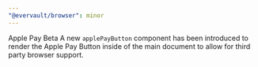 ```yaml
---
"@evervault/browser": minor
---
```


Apple Pay Beta
A new `applePayButton` component has been introduced to render the Apple Pay Button inside of
the main document to allow for third party browser support.

